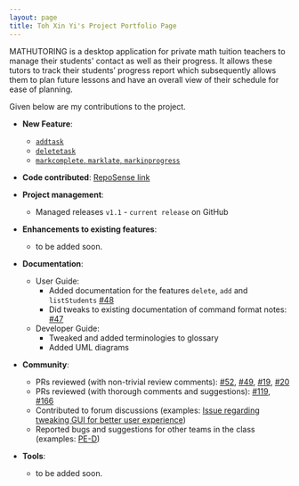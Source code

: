 ```yaml
---
layout: page
title: Toh Xin Yi's Project Portfolio Page
---
```


MATHUTORING is a desktop application for private math tuition teachers to manage their students' contact as well as
their progress. It allows these tutors to track their students’ progress report which subsequently allows them to plan
future lessons and have an overall view of their schedule for ease of planning.

Given below are my contributions to the project.

* **New Feature**:
  * [`addtask`](https://ay2223s2-cs2103-w17-1.github.io/tp/UserGuide.html#1-adding-a-task-for-a-student-addtask)
  * [`deletetask`](https://ay2223s2-cs2103-w17-1.github.io/tp/UserGuide.html#2-deleting-a-task-of-a-student-deletetask)
  * [`markcomplete`, `marklate`, `markinprogress`](https://ay2223s2-cs2103-w17-1.github.io/tp/UserGuide.html#3-marking-a-task-of-a-student-markcomplete-markinprogress-marklate)

* **Code contributed**: [RepoSense link](https://nus-cs2103-ay2223s2.github.io/tp-dashboard/?search=&sort=groupTitle&sortWithin=title&timeframe=commit&mergegroup=&groupSelect=groupByRepos&breakdown=true&checkedFileTypes=docs~functional-code~test-code~other&since=2023-02-17)

* **Project management**:
    * Managed releases `v1.1` - `current release` on GitHub

* **Enhancements to existing features**:
    * to be added soon.

* **Documentation**:
    * User Guide:
        * Added documentation for the features `delete`, `add` and `listStudents` [\#48](https://github.com/AY2223S2-CS2103-W17-1/tp/pull/48)
        * Did tweaks to existing documentation of command format notes: [\#47](https://github.com/AY2223S2-CS2103-W17-1/tp/pull/47)
    * Developer Guide:
        * Tweaked and added terminologies to glossary
        * Added UML diagrams

* **Community**:
    * PRs reviewed (with non-trivial review comments): [\#52](https://github.com/AY2223S2-CS2103-W17-1/tp/pull/52),
[\#49](https://github.com/AY2223S2-CS2103-W17-1/tp/pull/49), [\#19](https://github.com/AY2223S2-CS2103-W17-1/tp/pull/19),
[\#20](https://github.com/AY2223S2-CS2103-W17-1/tp/pull/20)
    * PRs reviewed (with thorough comments and suggestions): [\#119](https://github.com/AY2223S2-CS2103-W17-1/tp/pull/119), [\#166](https://github.com/AY2223S2-CS2103-W17-1/tp/pull/166)
    * Contributed to forum discussions (examples: [Issue regarding tweaking GUI for better user experience](https://github.com/nus-cs2103-AY2223S2/forum/issues/161#issuecomment-1427028125))
    * Reported bugs and suggestions for other teams in the class (examples: [PE-D](https://github.com/toh-xinyi/ped/issues))

* **Tools**:
    * to be added soon.

